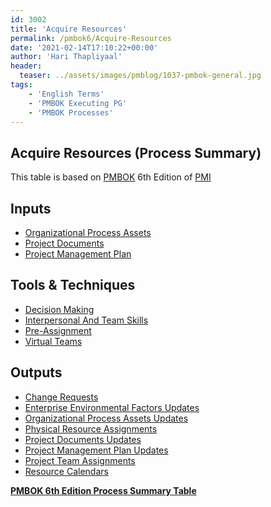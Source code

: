 ```yaml
---
id: 3002    
title: 'Acquire Resources'
permalink: /pmbok6/Acquire-Resources
date: '2021-02-14T17:10:22+00:00'
author: 'Hari Thapliyaal'
header:
  teaser: ../assets/images/pmblog/1037-pmbok-general.jpg
tags:
    - 'English Terms'
    - 'PMBOK Executing PG'
    - 'PMBOK Processes'
---
```


## Acquire Resources (Process Summary)

This table is based on [PMBOK](https://www.pmi.org/pmbok-guide-standards) 6th Edition of [PMI](https://www.pmi.org)

## **Inputs**

- [Organizational Process Assets](/pmbok6/organizational-process-assets)
- [Project Documents](/pmbok6/project-documents)
- [Project Management Plan](/pmbok6/project-management-plan)

## **Tools &amp; Techniques**

- [Decision Making](/pmbok6/decision-making)
- [Interpersonal And Team Skills](/pmbok6/interpersonal-and-team-skills)
- [Pre-Assignment](/pmbok6/pre-assignment)
- [Virtual Teams](/pmbok6/virtual-teams)

## **Outputs**

- [Change Requests](/pmbok6/change-requests)
- [Enterprise Environmental Factors Updates](/pmbok6/enterprise-environmental-factors-updates)
- [Organizational Process Assets Updates](/pmbok6/organizational-process-assets-updates)
- [Physical Resource Assignments](/pmbok6/physical-resource-assignments)
- [Project Documents Updates](/pmbok6/project-documents-updates)
- [Project Management Plan Updates](/pmbok6/project-management-plan-updates)
- [Project Team Assignments](/pmbok6/project-team-assignments)
- [Resource Calendars](/pmbok6/resource-calendars)

**[PMBOK 6th Edition Process Summary Table](process-groups-and-processes-in-pmbok6/)**

